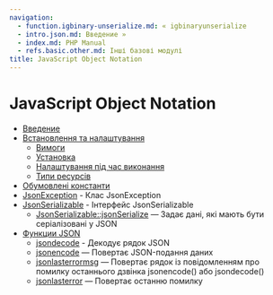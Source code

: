 ```yaml
---
navigation:
  - function.igbinary-unserialize.md: « igbinaryunserialize
  - intro.json.md: Введение »
  - index.md: PHP Manual
  - refs.basic.other.md: Інші базові модулі
title: JavaScript Object Notation
---
```

# JavaScript Object Notation

-   [Введение](intro.json.md)
-   [Встановлення та налаштування](json.setup.md)
    -   [Вимоги](json.requirements.md)
    -   [Установка](json.installation.md)
    -   [Налаштування під час виконання](json.configuration.md)
    -   [Типи ресурсів](json.resources.md)
-   [Обумовлені константи](json.constants.md)
-   [JsonException](class.jsonexception.md) - Клас JsonException
-   [JsonSerializable](class.jsonserializable.md) - Інтерфейс JsonSerializable
    -   [JsonSerializable::jsonSerialize](jsonserializable.jsonserialize.md) — Задає дані, які мають бути серіалізовані у JSON
-   [Функции JSON](ref.json.md)
    -   [jsondecode](function.json-decode.md) - Декодує рядок JSON
    -   [jsonencode](function.json-encode.md) — Повертає JSON-подання даних
    -   [jsonlasterrormsg](function.json-last-error-msg.md) — Повертає рядок із повідомленням про помилку останнього дзвінка jsonencode() або jsondecode()
    -   [jsonlasterror](function.json-last-error.md) — Повертає останню помилку
